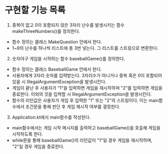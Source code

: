 # 구현할 기능 목록
1. 중복이 없고 0이 포함되지 않은 3자리 난수를 발생시키는 함수 makeThreeNumbers()를 정의한다.
- 함수 정의는 클래스 MakeQuestion 안에서 한다.
- 1~9의 난수를 하나씩 리스트에 총 3번 넣는다. 그 리스트를 스트링으로 변환한다.

2. 숫자야구 게임을 시작하는 함수 baseballGame()를 정의한다.
- 함수 정의는 클래스 BaseballGame 안에서 한다.
- 사용자에게 3자리 숫자를 입력받는다. 3자리수가 아니거나 중복 혹은 0이 포함되어있을 시 IllegalArgumentException을 발생시킨다.
- 게임이 끝난 후 사용자가 "1"을 입력하면 게임을 재시작하며 "2"를 입력하면 게임을 종료한다. 이외의 것을 입력할 시 IllegalArgumentException을 발생시킨다.
- 함수의 리턴값은 사용자가 게임 후 입력한 "1" 또는 "2"의 스트링이다. 이는 main함수에서 조건문을 통해 판단 후 게임 재시작 여부를 결정한다.

3. Application.kt에서 main함수를 작성한다.
- main함수에서는 게임 시작 메시지를 출력하고 baseballGame()을 호출해 게임을 시작하도록 한다.
- while문을 통해 baseballGame()의 리턴값이 "1"일 경우 게임을 재시작하며, "2"일 경우 게임을 종료한다.